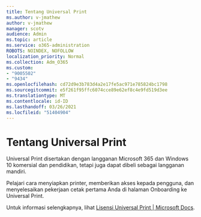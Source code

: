 ```yaml
---
title: Tentang Universal Print
ms.author: v-jmathew
author: v-jmathew
manager: scotv
audience: Admin
ms.topic: article
ms.service: o365-administration
ROBOTS: NOINDEX, NOFOLLOW
localization_priority: Normal
ms.collection: Adm_O365
ms.custom:
- "9005502"
- "9434"
ms.openlocfilehash: cd72d9e3b783d4a2e17fe5ac971e785824bc1798
ms.sourcegitcommit: e5f261f95ffc6074cce89e62ef8c4e9fd519d3ee
ms.translationtype: MT
ms.contentlocale: id-ID
ms.lasthandoff: 03/26/2021
ms.locfileid: "51404904"
---
```

# <a name="about-universal-print"></a>Tentang Universal Print

Universal Print disertakan dengan langganan Microsoft 365 dan Windows 10 komersial dan pendidikan, tetapi juga dapat dibeli sebagai langganan mandiri.

Pelajari cara menyiapkan printer, memberikan akses kepada pengguna, dan menyelesaikan pekerjaan cetak pertama Anda di halaman Onboarding ke Universal Print.

Untuk informasi selengkapnya, lihat [Lisensi Universal Print | Microsoft Docs](https://docs.microsoft.com/universal-print/fundamentals/universal-print-license).

